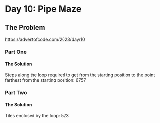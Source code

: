# Day 10: Pipe Maze

## The Problem

https://adventofcode.com/2023/day/10

### Part One

#### The Solution
Steps along the loop required to get from the starting position to the point farthest from the starting position: 6757

### Part Two

#### The Solution
Tiles enclosed by the loop: 523